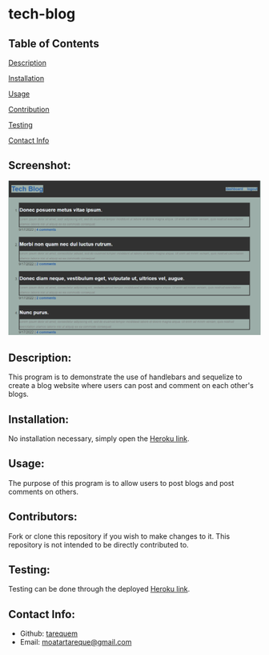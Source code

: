# tech-blog
   
## Table of Contents 
[Description](#description)

[Installation](#installation)

[Usage](#usage)

[Contribution](#contributors)

[Testing](#test)
  
[Contact Info](#contact-info)
  
## Screenshot:
![screenshot](/snapshot.png)

## Description:
This program is to demonstrate the use of handlebars and sequelize to create a blog website where users can post and comment on each other's blogs. 

## Installation:
No installation necessary, simply open the [Heroku link](https://peaceful-coast-10270.herokuapp.com/). 

## Usage:
The purpose of this program is to allow users to post blogs and post comments on others.

## Contributors:
Fork or clone this repository if you wish to make changes to it. This repository is not intended to be directly contributed to. 

## Testing:
Testing can be done through the deployed [Heroku link](https://peaceful-coast-10270.herokuapp.com/).

## Contact Info:
- Github: [tarequem](https://github.com/tarequem)
- Email: moatartareque@gmail.com 